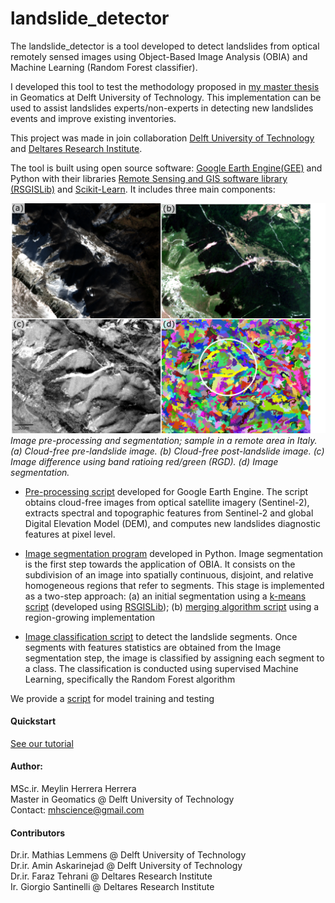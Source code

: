# landslide_detector


The landslide_detector is a tool developed to detect landslides from optical remotely sensed images using Object-Based Image Analysis (OBIA) and Machine Learning (Random Forest classifier).

I  developed this tool to test the methodology proposed in [my master thesis](https://repository.tudelft.nl/islandora/object/uuid%3A52fe6b3b-ec0b-4cad-b51d-7798830688a4?collection=education) in Geomatics at Delft University of Technology. This implementation can be used to assist landslides experts/non-experts in detecting new landslides events and improve existing inventories.

This project was made in join collaboration [Delft University of Technology](https://www.tudelft.nl/en/) and [Deltares Research Institute](https://www.deltares.nl/en/).

The tool is built using open source software: [Google Earth Engine(GEE)](https://earthengine.google.com/) and Python with their libraries [Remote Sensing and GIS software library (RSGISLib)](https://www.rsgislib.org/) and [Scikit-Learn](https://scikit-learn.org/stable/). It includes three main components:

![name me](/doc/img/segmentation.png)
*Image pre-processing and segmentation; sample in a remote area in Italy. (a) Cloud-free pre-landslide image. (b) Cloud-free post-landslide image. (c) Image difference using band ratioing red/green (RGD). (d) Image segmentation.*

- [Pre-processing script](https://github.com/mhscience/landslides_detection/blob/master/pre_processingGEE/pre_processing_thesis_mh.js) developed for Google Earth Engine. The script obtains cloud-free images from optical satellite imagery (Sentinel-2), extracts spectral and topographic features from Sentinel-2 and global Digital Elevation Model (DEM), and computes new landslides diagnostic features at pixel level. 

- [Image segmentation program](https://github.com/mhscience/landslides_detection/tree/master/segmentation) developed in Python.  Image segmentation is the first step towards the application of OBIA. It consists on the subdivision of an image into spatially continuous, disjoint, and relative homogeneous regions that refer to segments. This stage is implemented as a two-step approach: (a) an initial segmentation using a [k-means script](https://github.com/mhscience/landslides_detection/tree/master/segmentation/k_means_segmentation)   (developed using [RSGISLib](https://www.rsgislib.org/)); (b) [merging algorithm script](https://github.com/mhscience/landslides_detection/tree/master/segmentation/merging_algorithm) using a region-growing implementation

- [Image classification script](https://github.com/mhscience/landslides_detection/tree/master/model) to detect the landslide segments. Once segments with features statistics are obtained from the Image segmentation step, the image is classified by assigning each segment to a class. The classification is conducted using supervised Machine Learning, specifically the Random Forest algorithm

We provide a [script](https://github.com/mhscience/landslides_detection/tree/master/training_script) for model training and testing

#### Quickstart
[See our tutorial](https://github.com/mhscience/landslides_detection/wiki)

#### Author: 
MSc.ir. Meylin Herrera Herrera  
Master in Geomatics @ Delft University of Technology   
Contact: mhscience@gmail.com  

#### Contributors
Dr.ir. Mathias Lemmens @ Delft University of Technology  
Dr.ir. Amin Askarinejad @ Delft University of Technology  
Dr.ir. Faraz Tehrani @ Deltares Research Institute  
Ir. Giorgio Santinelli @ Deltares Research Institute
